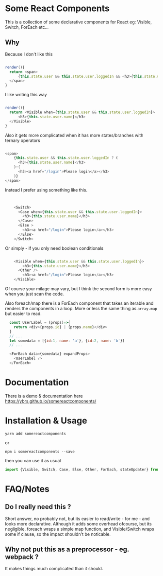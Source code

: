 # Some React Components

This is a collection of some declarative components for React eg: Visible, Switch, ForEach etc...

## Why

Because I don't like this

```javascript

render(){
  return <span>
      {this.state.user && this.state.user.loggedIn && <h3>{this.state.user.name}</h3>}
  </span>
}

```

I like writing this way

```javascript

render(){
  return <Visible when={this.state.user && this.state.user.loggedIn}>
      <h3>{this.state.user.name}</h3>
  </Visible>
}

```

Also it gets more complicated when it has more states/branches with ternary operators

```javascript

<span>
    {this.state.user && this.state.user.loggedIn ? (
      <h3>{this.state.user.name}</h3>
    ):(
      <h3><a href="/login">Please login</a></h3>
    )}
</span>

```

Instead I prefer using something like this.

```javascript


    <Switch>
      <Case when={this.state.user && this.state.user.loggedIn}>
        <h3>{this.state.user.name}</h3>
      </Case>
      <Else >
        <h3><a href="/login">Please login</a></h3>
      </Else>
    </Switch>

```

Or simply - if you only need boolean conditionals

```javascript

    <Visible when={this.state.user && this.state.user.loggedIn}>
        <h3>{this.state.user.name}</h3>
      <Other />
        <h3><a href="/login">Please login</a></h3>
    </Visible>

```

Of course your milage may vary, but I think the second form is more easy when you just scan the code.

Also foreach/map there is a ForEach component that takes an iterable and renders the components in a loop.
More or less the same thing as `array.map` but easier to read.

```javascript
  const UserLabel = (props)=>{
    return <div>{props.id} | {props.name}</div>
  }
  // ...
  let somedata = [{id:1, name: 'a'}, {id:2, name: 'b'}]
  // ...

  <ForEach data={somedata} expandProps>
    <UserLabel />
  </ForEach>
```

# Documentation

There is a demo & documentation here https://ybrs.github.io/somereactcomponents/

# Installation & Usage

```
yarn add somereactcomponents
```

or

```
npm i somereactcomponents --save
```

then you can use it as usual

```javascript
import {Visible, Switch, Case, Else, Other, ForEach, stateUpdater} from "somereactcomponents";
```

# FAQ/Notes

## Do I really need this ?

Short answer, no probably not, but its easier to read/write - for me - and looks more declarative. Although it adds some overhead ofcourse, but its negligible, foreach wraps a simple map function, and Visible/Switch wraps some if clause, so the impact shouldn't be noticable.

## Why not put this as a preprocessor - eg. webpack ?

It makes things much complicated than it should.




